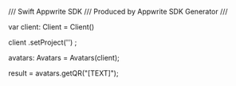 /// Swift Appwrite SDK
/// Produced by Appwrite SDK Generator
///

var client: Client = Client()

client
    .setProject('')
;

avatars: Avatars =  Avatars(client);

result = avatars.getQR("[TEXT]");
